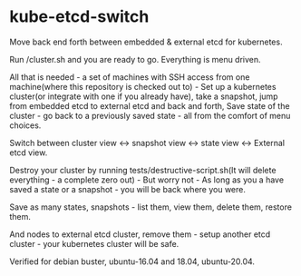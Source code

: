 # kube-etcd-switch

Move back end forth between embedded & external etcd for kubernetes.

Run /cluster.sh and you are ready to go. Everything is menu driven.

All that is needed - a set of machines with SSH access from one machine(where this repository is checked out to) - Set up a kubernetes cluster(or integrate with one if you already have), take a snapshot, jump from embedded etcd to external etcd and back and forth, Save state of the cluster - go back to a previously saved state - all from the comfort of menu choices.

Switch between cluster view <-> snapshot view <-> state view <-> External etcd view. 

Destroy your cluster by running tests/destructive-script.sh(It will delete everything - a complete zero out) - But worry not - As long as you a have saved a state or a snapshot - you will be back where you were. 

Save as many states, snapshots - list them, view them, delete them, restore them.

And nodes to external etcd cluster, remove them - setup another etcd cluster - your kubernetes cluster will be safe.

Verified for debian buster, ubuntu-16.04 and 18.04, ubuntu-20.04.
